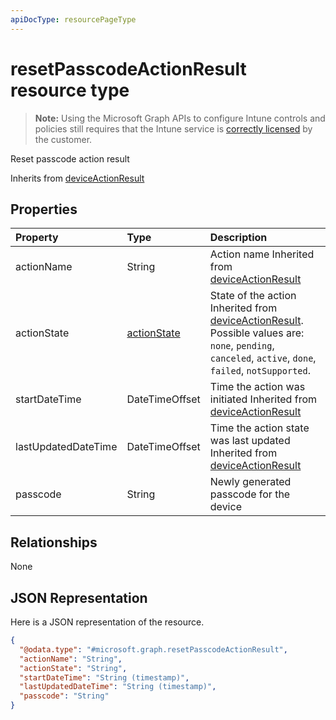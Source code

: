 ```yaml
---
apiDocType: resourcePageType
---
```

# resetPasscodeActionResult resource type

> **Note:** Using the Microsoft Graph APIs to configure Intune controls and policies still requires that the Intune service is [correctly licensed](https://go.microsoft.com/fwlink/?linkid=839381) by the customer.

Reset passcode action result

Inherits from [deviceActionResult](../resources/intune_devices_deviceactionresult.md)

## Properties
|Property|Type|Description|
|:---|:---|:---|
|actionName|String|Action name Inherited from [deviceActionResult](../resources/intune_devices_deviceactionresult.md)|
|actionState|[actionState](../resources/intune_devices_actionstate.md)|State of the action Inherited from [deviceActionResult](../resources/intune_devices_deviceactionresult.md). Possible values are: `none`, `pending`, `canceled`, `active`, `done`, `failed`, `notSupported`.|
|startDateTime|DateTimeOffset|Time the action was initiated Inherited from [deviceActionResult](../resources/intune_devices_deviceactionresult.md)|
|lastUpdatedDateTime|DateTimeOffset|Time the action state was last updated Inherited from [deviceActionResult](../resources/intune_devices_deviceactionresult.md)|
|passcode|String|Newly generated passcode for the device |

## Relationships
None
## JSON Representation
Here is a JSON representation of the resource.
<!-- {
  "blockType": "resource",
  "@odata.type": "microsoft.graph.resetPasscodeActionResult"
}
-->
``` json
{
  "@odata.type": "#microsoft.graph.resetPasscodeActionResult",
  "actionName": "String",
  "actionState": "String",
  "startDateTime": "String (timestamp)",
  "lastUpdatedDateTime": "String (timestamp)",
  "passcode": "String"
}
```



